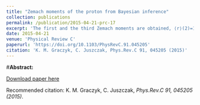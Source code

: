 ```yaml
---
title: "Zemach moments of the proton from Bayesian inference"
collection: publications
permalink: /publication/2015-04-21-prc-17
excerpt: 'The first and the third Zemach moments are obtained, ⟨r⟩(2)=1.1108±0.0021 fm and ⟨r3⟩(2)=2.889±0.008 fm3, from the Bayesian analysis of the elastic ep scattering data. The quantitative discussion of the dependence of the results on the parametrization choice is presented and the corresponding systematic uncertainties are estimated—about 0.6% and 1.6% for the first and the third Zemach moments, respectively.'
date: 2015-04-21
venue: 'Physical Review C'
paperurl: 'https://doi.org/10.1103/PhysRevC.91.045205'
citation: 'K. M. Graczyk, C. Juszczak, Phys.Rev.C 91, 045205 (2015)'
---
```

#__Abstract:__ 

[Download paper here](https://journals.aps.org/prc/pdf/10.1103/PhysRevC.91.045205)

Recommended citation: K. M. Graczyk, C. Juszczak, <i>Phys.Rev.C 91, 045205 (2015)</i>.

